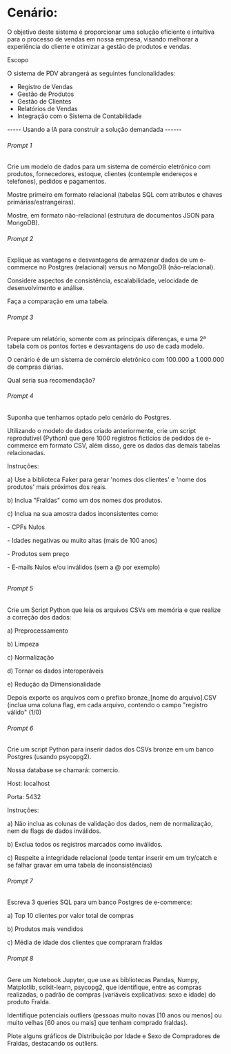 # **Cenário:**





O objetivo deste sistema é proporcionar uma solução eficiente e intuitiva para o processo de vendas em nossa empresa, visando melhorar a experiência do cliente e otimizar a gestão de produtos e vendas.



Escopo

O sistema de PDV abrangerá as seguintes funcionalidades:



* Registro de Vendas
* Gestão de Produtos
* Gestão de Clientes
* Relatórios de Vendas
* Integração com o Sistema de Contabilidade





----- Usando a IA para construir a solução demandada ------





###### Prompt 1



Crie um modelo de dados para um sistema de comércio eletrônico com produtos, fornecedores, estoque, clientes (contemple endereços e telefones), pedidos e pagamentos.



Mostre primeiro em formato relacional (tabelas SQL com atributos e chaves primárias/estrangeiras). 



Mostre, em formato não-relacional (estrutura de documentos JSON para MongoDB).





###### Prompt 2



Explique as vantagens e desvantagens de armazenar dados de um e-commerce no Postgres (relacional) versus no MongoDB (não-relacional).



Considere aspectos de consistência, escalabilidade, velocidade de desenvolvimento e análise. 



Faça a comparação em uma tabela.





###### Prompt 3



Prepare um relatório, somente com as principais diferenças, e uma 2ª tabela com os pontos fortes e desvantagens do uso de cada modelo.



O cenário é de um sistema de comércio eletrônico com 100.000 a 1.000.000 de compras diárias. 



Qual seria sua recomendação?





###### Prompt 4



Suponha que tenhamos optado pelo cenário do Postgres. 

Utilizando o modelo de dados criado anteriormente, crie um script reprodutível (Python) que gere 1000 registros fictícios de pedidos de e-commerce em formato CSV, além disso, gere os dados das demais tabelas relacionadas.



Instruções:



a) Use a biblioteca Faker para gerar 'nomes dos clientes' e 'nome dos produtos' mais próximos dos reais.



b) Inclua "Fraldas" como um dos nomes dos produtos.



c) Inclua na sua amostra dados inconsistentes como:



\- CPFs Nulos

\- Idades negativas ou muito altas (mais de 100 anos)

\- Produtos sem preço

\- E-mails Nulos e/ou inválidos (sem a @ por exemplo)



###### 

###### Prompt 5



Crie um Script Python que leia os arquivos CSVs em memória e que realize a correção dos dados:



a) Preprocessamento



b) Limpeza



c) Normalização



d) Tornar os dados interoperáveis



e) Redução da Dimensionalidade



Depois exporte os arquivos com o prefixo bronze\_\[nome do arquivo].CSV (inclua uma coluna flag, em cada arquivo, contendo o campo "registro válido" (1/0)





###### Prompt 6



Crie um script Python para inserir dados dos CSVs bronze em um banco Postgres (usando psycopg2). 



Nossa database se chamará: comercio.

Host: localhost

Porta: 5432



Instruções:



a) Não inclua as colunas de validação dos dados, nem de normalização, nem de flags de dados inválidos.



b) Exclua todos os registros marcados como inválidos.



c) Respeite a integridade relacional (pode tentar inserir em um try/catch e se falhar gravar em uma tabela de inconsistências)





###### Prompt 7



Escreva 3 queries SQL para um banco Postgres de e-commerce:



a) Top 10 clientes por valor total de compras



b) Produtos mais vendidos



c) Média de idade dos clientes que compraram fraldas





###### Prompt 8



Gere um Notebook Jupyter, que use as bibliotecas Pandas, Numpy, Matplotlib, scikit-learn, psycopg2, que identifique, entre as compras realizadas, o padrão de compras (variáveis explicativas: sexo e idade) do produto Fralda.



Identifique potenciais outliers (pessoas muito novas \[10 anos ou menos] ou muito velhas \[60 anos ou mais] que tenham comprado fraldas).



Plote alguns gráficos de Distribuição por Idade e Sexo de Compradores de Fraldas, destacando os outliers.





